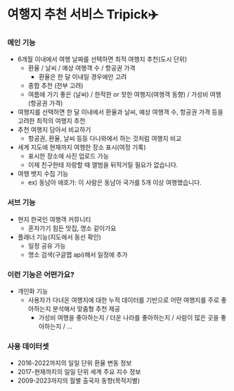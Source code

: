 # 여행지 추천 서비스 Tripick✈️


### 메인 기능

- 6개월 이내에서 여행 날짜를 선택하면 최적 여행지 추천(도시 단위)
    - 환율 / 날씨 / 예상 여행객 수 / 항공권 가격
        - 환율은 한 달 이내일 경우에만 고려
    - 종합 추천 (전부 고려)
    - 여름에 가기 좋은 (날씨) / 한적한 or 핫한 여행지(여행객 동향) / 가성비 여행(항공권 가격)
- 여행지를 선택하면 한 달 이내에서 환율과 날씨, 예상 여행객 수, 항공권 가격 등을 고려한 최적의 여행지 추천
- 추천 여행지 담아서 비교하기
    - 항공권, 환율, 날씨 등등 다나와에서 하는 것처럼 여행지 비교
- 세계 지도에 현재까지 여행한 장소 표시(여정 기록)
    - 표시한 장소에 사진 업로드 가능
    - 이제 친구한테 자랑할 때 앨범을 뒤적거릴 필요가 없습니다.
- 여행 뱃지 수집 기능
    - ex) 동남아 애호가: 이 사람은 동남아 국가를 5개 이상 여행했습니다.

### 서브 기능

- 현지 한국인 여행객 커뮤니티
    - 혼자가기 힘든 맛집, 명소 같이가요
- 플래너 기능(지도에서 동선 확인)
    - 일정 공유 가능
    - 명소 검색(구글맵 api)해서 일정에 추가

### 이런 기능은 어떤가요?

- 개인화 기능
    - 사용자가 다녀온 여행지에 대한 누적 데이터를 기반으로 어떤 여행지를 주로 좋아하는지 분석해서 맞춤형 추천 제공
        - 가성비 여행을 좋아하는지 / 더운 나라를 좋아하는지 / 사람이 많은 곳을 좋아하는지 /  …

### 사용 데이터셋

- 2016-2022까지의 일일 단위 환율 변동 정보
- 2017-현재까지의 일일 단위 세계 주요 지수 정보
- 2009-2023까지의 월별 출국자 동향(목적지별)
